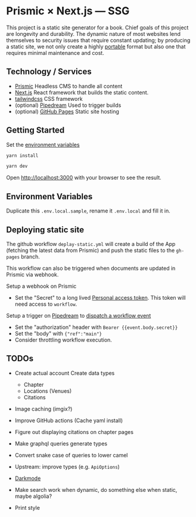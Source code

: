 # Prismic × Next.js — SSG

This project is a static site generator for a book. Chief goals of this project
are longevity and durability. The dynamic nature of most websites lend
themselves to security issues that require constant updating; by producing a
static site, we not only create a highly
[portable](https://en.wikipedia.org/wiki/Software_portability) format but also
one that requires minimal maintenance and cost.

## Technology / Services

-   [Prismic](https://prismic.io) Headless CMS to handle all content
-   [Next.js](https://nextjs.org/) React framework that builds the static
    content.
-   [tailwindcss](https://tailwindcss.com/) CSS framework
-   (optional) [Pipedream](https://pipedream.com/) Used to trigger builds
-   (optional) [GitHub Pages](https://pages.github.com/) Static site hosting

## Getting Started

Set the [environment variables](#environment-variables)

```bash
yarn install

yarn dev
```

Open [http://localhost:3000](http://localhost:3000) with your browser to see the
result.

## Environment Variables

Duplicate this `.env.local.sample`, rename it `.env.local` and fill it in.

## Deploying static site

The github workflow `deplay-static.yml` will create a build of the App (fetching
the latest data from Prismic) and push the static files to the `gh-pages`
branch.

This workflow can also be triggered when documents are updated in Prismic via
webhook.

Setup a webhook on Prismic

-   Set the "Secret" to a long lived
    [Personal access token](https://github.com/settings/tokens). This token will
    need access to `workflow`.

Setup a trigger on [Pipedream](https://pipedream.com/) to
[dispatch a workflow event](https://docs.github.com/en/rest/reference/actions#create-a-workflow-dispatch-event)

-   Set the "authorization" header with `Bearer {{event.body.secret}}`
-   Set the "body" with `{"ref":"main"}`
-   Consider throttling workflow execution.

## TODOs

-   Create actual account Create data types

    -   Chapter
    -   Locations (Venues)
    -   Citations

-   Image caching (imgix?)
-   Improve GitHub actions (Cache yaml install)
-   Figure out displaying citations on chapter pages
-   Make graphql queries generate types
-   Convert snake case of queries to lower camel
-   Upstream: improve types (e.g. `ApiOptions`)
-   [Darkmode](https://tailwindcss.com/docs/dark-mode)
-   Make search work when dynamic, do something else when static, maybe algolia?
-   Print style
